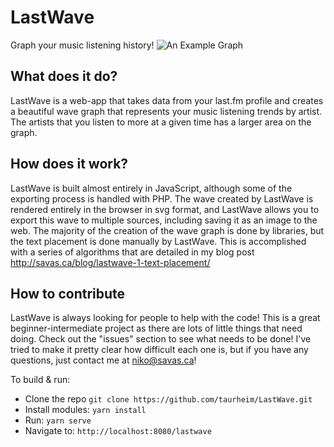 # LastWave
Graph your music listening history!
![An Example Graph](http://i.imgur.com/jMQoqg6.png)

## What does it do?
LastWave is a web-app that takes data from your last.fm profile and creates a beautiful wave graph that represents your music listening trends by artist. The artists that you listen to more at a given time has a larger area on the graph.

## How does it work?
LastWave is built almost entirely in JavaScript, although some of the exporting process is handled with PHP. The wave created by LastWave is rendered entirely in the browser in svg format, and LastWave allows you to export this wave to multiple sources, including saving it as an image to the web.
The majority of the creation of the wave graph is done by libraries, but the text placement is done manually by LastWave. This is accomplished with a series of algorithms that are detailed in my blog post <http://savas.ca/blog/lastwave-1-text-placement/>

## How to contribute
LastWave is always looking for people to help with the code! This is a great beginner-intermediate project as there are lots of little things that need doing. Check out the "issues" section to see what needs to be done! I've tried to make it pretty clear how difficult each one is, but if you have any questions, just contact me at niko@savas.ca!

To build & run:
- Clone the repo `git clone https://github.com/taurheim/LastWave.git`
- Install modules: `yarn install`
- Run: `yarn serve`
- Navigate to: `http://localhost:8080/lastwave`
